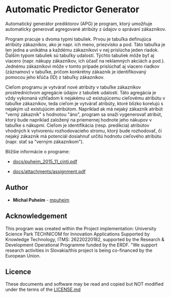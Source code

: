 # Automatic Predictor Generator

Automatický generátor prediktorov (APG) je program,
ktorý umožňuje automaticky generovať agregované atribúty
z údajov o správaní zákazníkov.

Program pracuje s dvoma typmi tabuliek. Prvou je tabuľka
definujúca atribúty zákazníkov, ako je napr. ich meno,
priezvisko a pod. Táto tabuľka je len jedna a unikátna
a každému zákazníkovi v nej prislúcha jeden riadok.
Ďalším typom tabuliek sú tabuľky udalostí. Týchto tabuliek
môže byť aj viacero (napr. nákupy zákazníkov, ich účasť
na reklamných akciách a pod.). Jednému zákazníkovi môže
v tomto prípade prislúchať aj viacero riadkov (záznamov)
v tabuľke, pričom konkrétny zákazník je identifikovaný
pomocou jeho kľúča (ID) z tabuľky zákazníkov.

Cieľom programu je vytvárať nové atribúty v tabuľke
zákazníkov prostredníctvom agregácie údajov z tabuliek
udalostí. Táto agregácia je vždy vykonaná vzhľadom k
nejakému už existujúcemu cieľovému atribútu v tabuľke
zákazníkov, teda cieľom je vytvárať atribúty, ktoré
blízko korelujú s nejakým už existujúcim atribútom.
Napríklad ak má nejaký zákazník atribút "verný zákazník"
s hodnotou "áno", program sa snaží vygenerovať atribút,
ktorý bude napríklad založený na priemernej hodnote jeho
nákupov v tabuľke s nákupmi. Cieľom je identifikácia
(resp. predikcia) atribútov vhodných k vytvoreniu
rozhodovacieho stromu, ktorý bude rozhodovať, či
nejaký zákazník má potenciál dosiahnuť určitú hodnotu
cieľového atribútu (napr. stať sa "verným zákazníkom").

Bližšie informácie o programe:

- [docs/puheim_2015_11_cinti.pdf](docs/puheim_2015_11_cinti.pdf)

- [docs/attachments/assignment.pdf](docs/attachments/assignment.pdf)

## Author

* **Michal Puheim** - [mpuheim](https://github.com/mpuheim)

## Acknowledgement

This program was created within the Project implementation: 
University Science Park TECHNICOM for Innovation
Applications Supported by Knowledge Technology, ITMS:
26220220182, supported by the Research & Development
Operational Programme funded by the ERDF. "We support
research activities in Slovakia/this project is being co-financed
by the European Union.

## Licence

These documents and software may be read and copied but NOT modified under the terms of the [LICENSE.md](LICENSE.md)
